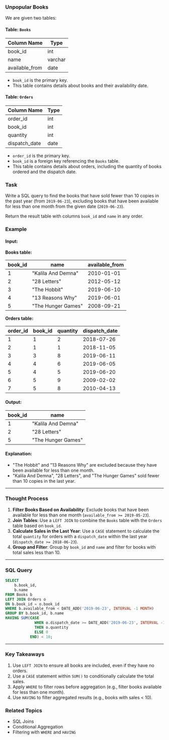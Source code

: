 ### Unpopular Books
We are given two tables:

#### Table: `Books`

| Column Name    | Type    |
|----------------|---------|
| book_id        | int     |
| name           | varchar |
| available_from | date    |

- `book_id` is the primary key.
- This table contains details about books and their availability date.

#### Table: `Orders`

| Column Name    | Type    |
|----------------|---------|
| order_id       | int     |
| book_id        | int     |
| quantity       | int     |
| dispatch_date  | date    |

- `order_id` is the primary key.
- `book_id` is a foreign key referencing the `Books` table.
- This table contains details about orders, including the quantity of books ordered and the dispatch date.

### Task
Write a SQL query to find the books that have sold fewer than 10 copies in the past year (from `2019-06-23`), excluding books that have been available for less than one month from the given date (`2019-06-23`).

Return the result table with columns `book_id` and `name` in any order.

### Example
#### Input:
**Books table:**

| book_id | name               | available_from |
|---------|--------------------|----------------|
| 1       | "Kalila And Demna" | 2010-01-01     |
| 2       | "28 Letters"       | 2012-05-12     |
| 3       | "The Hobbit"       | 2019-06-10     |
| 4       | "13 Reasons Why"   | 2019-06-01     |
| 5       | "The Hunger Games" | 2008-09-21     |

**Orders table:**

| order_id | book_id | quantity | dispatch_date |
|----------|---------|----------|---------------|
| 1        | 1       | 2        | 2018-07-26    |
| 2        | 1       | 1        | 2018-11-05    |
| 3        | 3       | 8        | 2019-06-11    |
| 4        | 4       | 6        | 2019-06-05    |
| 5        | 4       | 5        | 2019-06-20    |
| 6        | 5       | 9        | 2009-02-02    |
| 7        | 5       | 8        | 2010-04-13    |

#### Output:

| book_id | name               |
|---------|--------------------|
| 1       | "Kalila And Demna" |
| 2       | "28 Letters"       |
| 5       | "The Hunger Games" |

#### Explanation:
- "The Hobbit" and "13 Reasons Why" are excluded because they have been available for less than one month.
- "Kalila And Demna", "28 Letters", and "The Hunger Games" sold fewer than 10 copies in the last year.

---

### Thought Process
1. **Filter Books Based on Availability**: Exclude books that have been available for less than one month (`available_from >= 2019-05-23`).
2. **Join Tables**: Use a `LEFT JOIN` to combine the `Books` table with the `Orders` table based on `book_id`.
3. **Calculate Sales in the Last Year**: Use a `CASE` statement to calculate the total `quantity` for orders with a `dispatch_date` within the last year (`dispatch_date >= 2018-06-23`).
4. **Group and Filter**: Group by `book_id` and `name` and filter for books with total sales less than 10.

---

### SQL Query
```sql
SELECT 
    b.book_id, 
    b.name
FROM Books b
LEFT JOIN Orders o 
ON b.book_id = o.book_id
WHERE b.available_from < DATE_ADD('2019-06-23', INTERVAL -1 MONTH)
GROUP BY b.book_id, b.name
HAVING SUM(CASE 
             WHEN o.dispatch_date >= DATE_ADD('2019-06-23', INTERVAL -1 YEAR) 
             THEN o.quantity 
             ELSE 0 
           END) < 10;
```

---

### Key Takeaways
1. Use `LEFT JOIN` to ensure all books are included, even if they have no orders.
2. Use a `CASE` statement within `SUM()` to conditionally calculate the total sales.
3. Apply `WHERE` to filter rows before aggregation (e.g., filter books available for less than one month).
4. Use `HAVING` to filter aggregated results (e.g., books with sales < 10).

### Related Topics
- SQL Joins
- Conditional Aggregation
- Filtering with `WHERE` and `HAVING`
